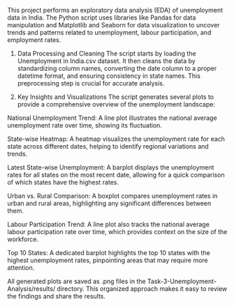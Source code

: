 This project performs an exploratory data analysis (EDA) of unemployment data in India. The Python script uses libraries like Pandas for data manipulation and Matplotlib and Seaborn for data visualization to uncover trends and patterns related to unemployment, labour participation, and employment rates.

1. Data Processing and Cleaning
The script starts by loading the Unemployment in India.csv dataset. It then cleans the data by standardizing column names, converting the date column to a proper datetime format, and ensuring consistency in state names. This preprocessing step is crucial for accurate analysis.

2. Key Insights and Visualizations
The script generates several plots to provide a comprehensive overview of the unemployment landscape:

National Unemployment Trend: A line plot illustrates the national average unemployment rate over time, showing its fluctuation.

State-wise Heatmap: A heatmap visualizes the unemployment rate for each state across different dates, helping to identify regional variations and trends.

Latest State-wise Unemployment: A barplot displays the unemployment rates for all states on the most recent date, allowing for a quick comparison of which states have the highest rates.

Urban vs. Rural Comparison: A boxplot compares unemployment rates in urban and rural areas, highlighting any significant differences between them.

Labour Participation Trend: A line plot also tracks the national average labour participation rate over time, which provides context on the size of the workforce.

Top 10 States: A dedicated barplot highlights the top 10 states with the highest unemployment rates, pinpointing areas that may require more attention.

All generated plots are saved as .png files in the Task-3-Unemployment-Analysis/results/ directory. This organized approach makes it easy to review the findings and share the results.
